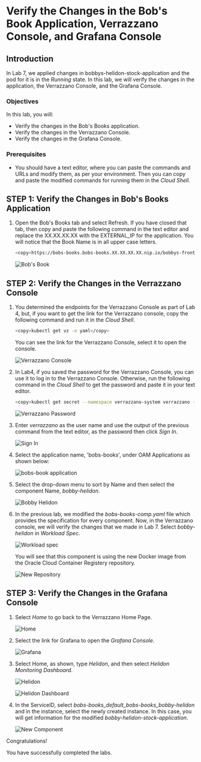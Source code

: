 # Verify the Changes in the Bob's Book Application, Verrazzano Console, and Grafana Console

## Introduction

In Lab 7, we applied changes in bobbys-helidon-stock-application and the pod for it is in the *Running* state. In this lab, we will verify the changes in the application, the Verrazzano Console, and the Grafana Console.

### Objectives

In this lab, you will:

* Verify the changes in the Bob's Books application.
* Verify the changes in the Verrazzano Console.
* Verify the changes in the Grafana Console.

### Prerequisites

* You should have a text editor, where you can paste the commands and URLs and modify them, as per your environment. Then you can copy and paste the modified commands for running them in the *Cloud Shell*.

## **STEP 1**: Verify the Changes in Bob's Books Application

1. Open the Bob's Books tab and select Refresh. If you have closed that tab, then copy and paste the following command in the text editor and replace the XX.XX.XX.XX  with the EXTERNAL_IP for the application. You will notice that the Book Name is in all upper case letters.

    ```bash
    <copy>https://bobs-books.bobs-books.XX.XX.XX.XX.nip.io/bobbys-front-end/</copy>
    ```

    ![Bob's Book](images/Lab8/1.png)

## **STEP 2**: Verify the Changes in the Verrazzano Console

1. You determined the endpoints for the Verrazzano Console as part of Lab 4, but, if you want to get the link for the Verrazzano console, copy the following command and run it in the *Cloud Shell*.

    ```bash
    <copy>kubectl get vz -o yaml</copy>
    ```

    You can see the link for the Verrazzano Console, select it to open the console.

    ![Verrazzano Console](images/Lab8/2.png)

2. In Lab4, if you saved the password for the Verrazzano Console, you can use it to log in to the Verrazzano Console. Otherwise, run the following command in the *Cloud Shell* to get the password and paste it in your text editor.

    ```bash
    <copy>kubectl get secret --namespace verrazzano-system verrazzano -o jsonpath={.data.password} | base64 --decode; echo</copy>
    ```

    ![Verrazzano Password](images/Lab8/3.png)

3. Enter *verrazzano* as the user name and use the output of the previous command from the text editor, as the password then click *Sign In*.

    ![Sign In](images/Lab8/4.png)

4. Select the application name, 'bobs-books', under OAM Applications as shown below:

    ![bobs-book application](images/Lab8/5.png)

5. Select the drop-down menu to sort by Name and then select the component Name, *bobby-helidon*.

    ![Bobby Helidon](images/Lab8/6.png)

6. In the previous lab, we modified the *bobs-books-comp.yaml* file which provides the specification for every component. Now, in the Verrazzano console, we will verify the changes that we made in Lab 7. Select *bobby-helidon* in *Workload Spec*.

    ![Workload spec](images/Lab8/7.png)

    You will see that this component is using the new Docker image from the Oracle Cloud Container Registery repository.

    ![New Repository](images/Lab8/8.png)

## **STEP 3**: Verify the Changes in the Grafana Console

1. Select *Home* to go back to the Verrazzano Home Page.

    ![Home](images/Lab8/9.png)

2. Select the link for Grafana to open the *Grafana Console*.

    ![Grafana](images/Lab8/10.png)

3. Select Home, as shown, type *Helidon*, and then select *Helidon Monitoring Dashboard*.

    ![Helidon](images/Lab8/11.png)

    ![Helidon Dashboard](images/Lab8/12.png)

4. In the ServiceID, select *bobs-books_default_bobs-books_bobby-helidon* and in the instance, select the newly created instance. In this case, you will get information for the modified *bobby-helidon-stock-application*.

    ![New Component](images/Lab8/13.png)

Congratulations!

You have successfully completed the labs.
